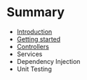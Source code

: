 # Summary

* [Introduction](README.md)
* [Getting started](getting_started.md)
* [Controllers](controllers.md)
* Services
* Dependency Injection
* Unit Testing

